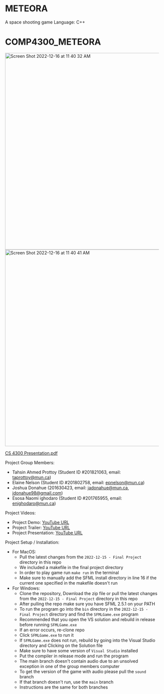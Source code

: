 # METEORA
A space shooting game
Language: C++ 

# COMP4300_METEORA
<img width="642" alt="Screen Shot 2022-12-16 at 11 40 32 AM" src="https://user-images.githubusercontent.com/55811118/208128407-7a2732f3-b5f7-4e3e-bf66-09305d737c4c.png">
<img width="642" alt="Screen Shot 2022-12-16 at 11 40 41 AM" src="https://user-images.githubusercontent.com/55811118/208128414-70053a7a-d162-46f7-8118-76ca6aecc3ff.png">

[CS 4300 Presentation.pdf](https://github.com/enighodaro/METEORA/files/10496359/CS.4300.Presentation.pdf)

Project Group Members:

* Tahsin Ahmed Prottoy (Student ID #201821063, email: taprottoy@mun.ca)
* Elaine Nelson (Student ID #201802758, email: epnelson@mun.ca)
* Joshua Donahue (201630423, email: jadonahue@mun.ca, jdonahue98@gmail.com)
* Esosa Naomi ighodaro (Student ID #201765955, email: enighodaro@mun.ca)

Project Videos:

* Project Demo: [YouTube URL](https://www.youtube.com/watch?v=pm5MSf2IXGs)
* Project Trailer: [YouTube URL](https://youtu.be/2iV4dROlj6k)
* Project Presentation: [YouTube URL](https://www.youtube.com/watch?v=rNZOyta5AN4)

Project Setup / Installation:

* For MacOS:
    - Pull the latest changes from the `2022-12-15 - Final Project` directory in this repo
    - We included a makefile in the final project directory
    - In order to play game run `make run` in the terminal 
    - Make sure to manually add the SFML install directory in line 16 if the current one specified in the makefile doesn't run
* For Windows:
    - Clone the repository, Download the zip file or pull the latest changes from the `2022-12-15 - Final Project` directory in this repo
    - After pulling the repo make sure you have SFML 2.5.1 on your PATH
    - To run the program go into the `bin` directory in the `2022-12-15 - Final Project` directory and find the `SFMLGame.exe` program
    - Recommended that you open the VS solution and rebuild in release before running `SFMLGame.exe`
    - If an error occurs, re-clone repo
    - Click `SFMLGame.exe` to run it
    - If `SFMLGame.exe` does not run, rebuild by going into the Visual Studio directory and Clicking on the Solution file
    - Make sure to have some version of `Visual Studio` installed
    - Put the compiler in release mode and run the program
    - The main branch doesn't contain audio due to an unsolved exception in one of the group members computer
    - To get the version of the game with audio please pull the `sound` branch
    - If that branch doesn't run, use the `main` branch
    - Instructions are the same for both branches
